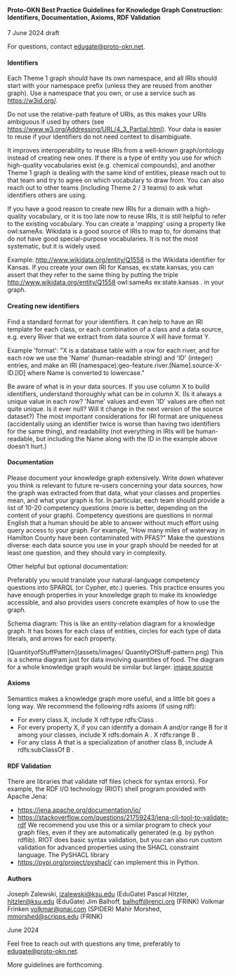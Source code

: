 
#### **Proto-OKN Best Practice Guidelines for Knowledge Graph Construction: Identifiers, Documentation, Axioms, RDF Validation**

7 June 2024 draft

For questions, contact edugate@proto-okn.net.

#### **Identifiers**

Each Theme 1 graph should have its own namespace, and all IRIs should start with your namespace prefix (unless they are reused from another graph). Use a namespace that you own, or use a service such as https://w3id.org/. 

Do not use the relative-path feature of URIs, as this makes your URIs ambiguous if used by others (see https://www.w3.org/Addressing/URL/4_3_Partial.html). Your data is easier to reuse if your identifiers do not need context to disambiguate.

It improves interoperability to reuse IRIs from a well-known graph/ontology instead of creating new ones. If there is a type of entity you use for which high-quality vocabularies exist (e.g. chemical compounds), and another Theme 1 graph is dealing with the same kind of entities, please reach out to that team and try to agree on which vocabulary to draw from. You can also reach out to other teams (including Theme 2 / 3 teams) to ask what identifiers others are using.

If you have a good reason to create new IRIs for a domain with a high-quality vocabulary, or it is too late now to reuse IRIs, it is still helpful to refer to the existing vocabulary. You can create a 'mapping' using a property like owl:sameAs. Wikidata is a good source of IRIs to map to, for domains that do not have good special-purpose vocabularies. It is not the most systematic, but it is widely used.

Example: <http://www.wikidata.org/entity/Q1558> is the Wikidata identifier for Kansas. If you create your own IRI for Kansas, ex:state.kansas, you can assert that they refer to the same thing by putting the triple
<http://www.wikidata.org/entity/Q1558> 	owl:sameAs 	ex:state.kansas .
in your graph.


#### **Creating new identifiers**

Find a standard format for your identifiers. It can help to have an IRI template for each class, or each combination of a class and a data source, e.g. every River that we extract from data source X will have format Y. 

Example 'format':
"X is a database table with a row for each river, and for each row we use the 'Name' (human-readable string) and 'ID' (integer) entries, and make an IRI
(namespace):geo-feature.river.[Name].source-X-ID.[ID]
where Name is converted to lowercase."

Be aware of what is in your data sources. If you use column X to build identifiers, understand thoroughly what can be in column X. (Is it always a unique value in each row? 'Name' values and even 'ID' values are often not quite unique. Is it ever null? Will it change in the next version of the source dataset?) The most important considerations for IRI format are uniqueness (accidentally using an identifier twice is worse than having two identifiers for the same thing), and readability (not everything in IRIs will be human-readable, but including the Name along with the ID in the example above doesn't hurt.)



#### **Documentation**

Please document your knowledge graph extensively. Write down whatever you think is relevant to future re-users concerning your data sources, how the graph was extracted from that data, what your classes and properties mean, and what your graph is for. In particular, each team should provide a list of 10-20 competency questions (more is better, depending on the content of your graph). Competency questions are questions in normal English that a human should be able to answer without much effort using query access to your graph. For example, "How many miles of waterway in Hamilton County have been contaminated with PFAS?" Make the questions diverse: each data source you use in your graph should be needed for at least one question, and they should vary in complexity.

Other helpful but optional documentation:

Preferably you would translate your natural-language competency questions into SPARQL (or Cypher, etc.) queries. This practice ensures you have enough properties in your knowledge graph to make its knowledge accessible, and also provides users concrete examples of how to use the graph.

Schema diagram: This is like an entity-relation diagram for a knowledge graph. It has boxes for each class of entities, circles for each type of data literals, and arrows for each property.


[QuantityofStuffPattern](assets/images/ QuantityOfStuff-pattern.png)
This is a schema diagram just for data involving quantities of food. The diagram for a whole knowledge graph would be similar but larger.
[image source](https://daselab.cs.ksu.edu/sites/default/files/2020-mom-tutorial.pdf)


#### **Axioms**

Semantics makes a knowledge graph more useful, and a little bit goes a long way. We recommend the following rdfs axioms (if using rdf):
* For every class X, include
X rdf:type rdfs:Class .
* For every property X, if you can identify a domain A and/or range B for it among your classes, include
X rdfs:domain A .
X rdfs:range B .
* For any class A that is a specialization of another class B, include
A rdfs:subClassOf B .

#### **RDF Validation**

There are libraries that validate rdf files (check for syntax errors). For example, the RDF I/O technology (RIOT) shell program provided with Apache Jena: 
* https://jena.apache.org/documentation/io/ 
* https://stackoverflow.com/questions/21759243/jena-cli-tool-to-validate-rdf
We recommend you use this or a similar program to check your graph files, even if they are automatically generated (e.g. by python rdflib). RIOT does basic syntax validation, but you can also run custom validation for advanced properties using the SHACL constraint language. The PySHACL library 
* https://pypi.org/project/pyshacl/
can implement this in Python.

#### **Authors**

Joseph Zalewski, jzalewski@ksu.edu (EduGate)
Pascal Hitzler, hitzler@ksu.edu (EduGate)
Jim Balhoff, balhoff@renci.org (FRINK)
Volkmar Frinken volkmar@onai.com (SPIDER)
Mahir Morshed, mmorshed@scripps.edu (FRINK)

June 2024

Feel free to reach out with questions any time, preferably to edugate@proto-okn.net.

More guidelines are forthcoming.




